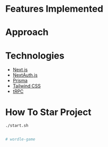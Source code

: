 


# Features Implemented

 

 # Approach


# Technologies 

- [Next.js](https://nextjs.org)
- [NextAuth.js](https://next-auth.js.org)
- [Prisma](https://prisma.io)
- [Tailwind CSS](https://tailwindcss.com)
- [tRPC](https://trpc.io)

# How To Star Project

```bash
./start.sh


# wordle-game
